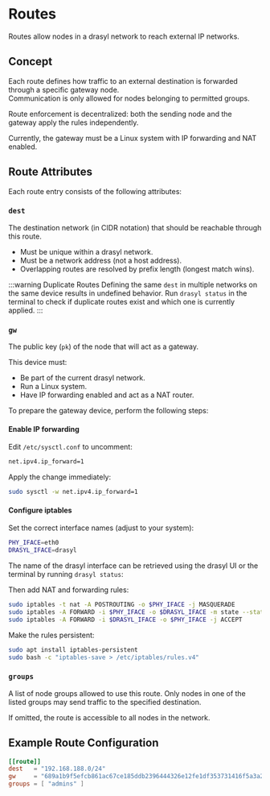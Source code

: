 # Routes

Routes allow nodes in a drasyl network to reach external IP networks.

## Concept

Each route defines how traffic to an external destination is forwarded through a specific gateway node.  
Communication is only allowed for nodes belonging to permitted groups.

Route enforcement is decentralized: both the sending node and the gateway apply the rules independently.

Currently, the gateway must be a Linux system with IP forwarding and NAT enabled.

## Route Attributes

Each route entry consists of the following attributes:

### `dest`
The destination network (in CIDR notation) that should be reachable through this route.

* Must be unique within a drasyl network.
* Must be a network address (not a host address).
* Overlapping routes are resolved by prefix length (longest match wins).

:::warning Duplicate Routes
Defining the same `dest` in multiple networks on the same device results in undefined behavior. Run `drasyl status` in the terminal to check if duplicate routes exist and which one is currently applied.
:::

### `gw`
The public key (`pk`) of the node that will act as a gateway.  

This device must:
* Be part of the current drasyl network.
* Run a Linux system.
* Have IP forwarding enabled and act as a NAT router.

To prepare the gateway device, perform the following steps:

#### Enable IP forwarding

Edit `/etc/sysctl.conf` to uncomment:

```sh
net.ipv4.ip_forward=1
```

Apply the change immediately:

```sh
sudo sysctl -w net.ipv4.ip_forward=1
```

#### Configure iptables

Set the correct interface names (adjust to your system):

```sh
PHY_IFACE=eth0
DRASYL_IFACE=drasyl
```

The name of the drasyl interface can be retrieved using the drasyl UI or the terminal by running `drasyl status`:

Then add NAT and forwarding rules:

```sh
sudo iptables -t nat -A POSTROUTING -o $PHY_IFACE -j MASQUERADE
sudo iptables -A FORWARD -i $PHY_IFACE -o $DRASYL_IFACE -m state --state RELATED,ESTABLISHED -j ACCEPT
sudo iptables -A FORWARD -i $DRASYL_IFACE -o $PHY_IFACE -j ACCEPT
```

Make the rules persistent:

```sh
sudo apt install iptables-persistent
sudo bash -c "iptables-save > /etc/iptables/rules.v4"
```

### `groups`
A list of node groups allowed to use this route.
Only nodes in one of the listed groups may send traffic to the specified destination.

If omitted, the route is accessible to all nodes in the network.

## Example Route Configuration

```toml
[[route]]
dest   = "192.168.188.0/24"
gw     = "689a1b9f5efcb861ac67ce185ddb2396444326e12fe1df353731416f5a3a2706" # john-desktop
groups = [ "admins" ]
```
